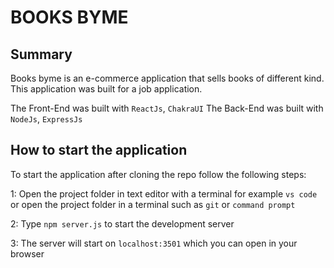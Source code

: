 # BOOKS BYME

## Summary

Books byme is an e-commerce application that sells books of different kind. This application was built for a job application.

The Front-End was built with `ReactJs`, `ChakraUI`
The Back-End was built with `NodeJs`, `ExpressJs`

## How to start the application

To start the application after cloning the repo follow the following steps:

1: Open the project folder in text editor with a terminal for example `vs code` or open the project folder in a terminal such as `git` or `command prompt`

2: Type `npm server.js` to start the development server

3: The server will start on `localhost:3501` which you can open in your browser
